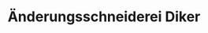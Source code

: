 ---
title: "Änderungsschneiderei Diker"
url: /kassel/aenderungsschneiderei-diker/
shop: Schneiderei
---